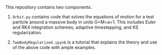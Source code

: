 This repository contains two components. 

1. `Orbit.py` contains code that solves the equations of motion for a test particle around a massive body in units G=M=a=1. This includes Euler and RK4 integration schemes, adaptive timestepping, and KS regularization. 

2. `TwoBodyRegularized.ipynb` is a tutorial that explains the theory and use of the above code with ample examples.